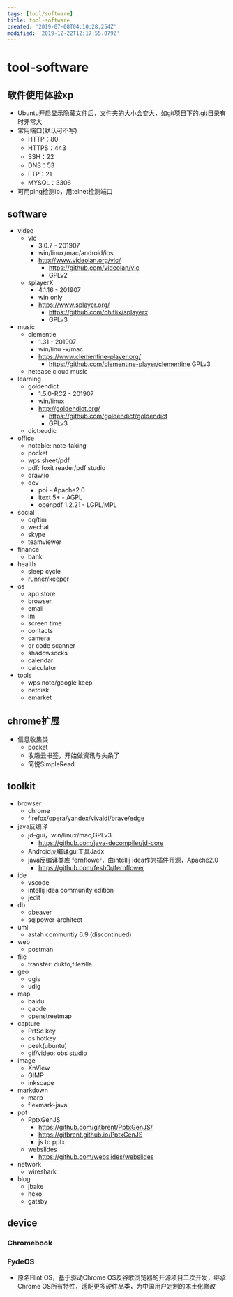 ```yaml
---
tags: [tool/software]
title: tool-software
created: '2019-07-08T04:10:28.254Z'
modified: '2019-12-22T12:17:55.079Z'
---
```


# tool-software

## 软件使用体验xp
- Ubuntu开启显示隐藏文件后，文件夹的大小会变大，如git项目下的.git目录有时非常大
- 常用端口(默认可不写)
    - HTTP：80
    - HTTPS：443
    - SSH：22
    - DNS：53
    - FTP：21
    - MYSQL：3306
- 可用ping检测ip，用telnet检测端口

## software
- video
    - vlc
        - 3.0.7 - 201907
        - win/linux/mac/android/ios
        - http://www.videolan.org/vlc/
            - https://github.com/videolan/vlc
            - GPLv2
    - splayerX
        - 4.1.16 - 201907
        - win only
        - https://www.splayer.org/
            - https://github.com/chiflix/splayerx
            - GPLv3
- music
    - clementie 
        - 1.31 - 201907
        - win/linu  -x/mac
        - https://www.clementine-player.org/
            - https://github.com/clementine-player/clementine
           GPLv3
    - netease cloud music
- learning
    - goldendict
        - 1.5.0-RC2 - 201907
        - win/linux
        - http://goldendict.org/
            - https://github.com/goldendict/goldendict
            - GPLv3
    - dict:eudic
- office
    - notable: note-taking
    - pocket
    - wps sheet/pdf
    - pdf: foxit reader/pdf studio
    - draw.io
    - dev
        - poi - Apache2.0
        - itext 5+ - AGPL
        - openpdf 1.2.21 - LGPL/MPL
- social
    - qq/tim
    - wechat
    - skype
    - teamviewer
- finance
    - bank
- health
    - sleep cycle
    - runner/keeper
- os
    - app store
    - browser
    - email
    - im
    - screen time    
    - contacts
    - camera
    - qr code scanner
    - shadowsocks
    - calendar
    - calculator
- tools
    - wps note/google keep
    - netdisk
    - emarket

## chrome扩展
- 信息收集类
    - pocket
    - 收趣云书签，开始做资讯与头条了
    - 简悦SimpleRead

## toolkit
- browser
    - chrome
    - firefox/opera/yandex/vivaldi/brave/edge
- java反编译
    - jd-gui，win/linux/mac,GPLv3
        - https://github.com/java-decompiler/jd-core
    - Android反编译gui工具Jadx
    - java反编译类库 fernflower，由intellij idea作为插件开源，Apache2.0
        - https://github.com/fesh0r/fernflower
- ide
    - vscode
    - intellij idea community edition
    - jedit
- db
    - dbeaver
    - sqlpower-architect
- uml
  - astah communtiy 6.9 (discontinued)
- web
    - postman
- file
    - transfer: dukto,filezilla
- geo
    - qgis
    - udig
- map
    - baidu
    - gaode
    - openstreetmap
- capture
    - PrtSc key
    - os hotkey
    - peek(ubuntu)
    - gif/video: obs studio  
- image
    - XnView
    - GIMP
    - inkscape
- markdown
    - marp
    - flexmark-java
- ppt
    - PptxGenJS
        - https://github.com/gitbrent/PptxGenJS/
        - https://gitbrent.github.io/PptxGenJS
        - js to pptx
    - webslides
        - https://github.com/webslides/webslides
- network
    - wireshark
- blog
    - jbake
    - hexo
    - gatsby


## device

### Chromebook

### FydeOS
- 原名Flint OS，基于驱动Chrome OS及谷歌浏览器的开源项目二次开发，继承Chrome OS所有特性，适配更多硬件品类，为中国用户定制的本土化修改
